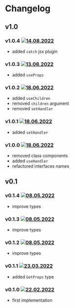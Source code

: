 # Changelog

## v1.0

### v1.0.4 [![14.08.2022](https://img.shields.io/date/1660485587)](https://github.com/d8corp/watch-state/tree/v1.0.4)
- added `catch` jsx plugin

### v1.0.3 [![13.08.2022](https://img.shields.io/date/1660396986)](https://github.com/d8corp/watch-state/tree/v1.0.3)
- added `useProps`

### v1.0.2 [![18.06.2022](https://img.shields.io/date/1655557541)](https://github.com/d8corp/watch-state/tree/v1.0.2)
- added `useChildren`
- removed `children` argument
- removed `setHandler`

### v1.0.1 [![18.06.2022](https://img.shields.io/date/1655548776)](https://github.com/d8corp/watch-state/tree/v1.0.1)
- added `setHandler`

### v1.0.0 [![18.06.2022](https://img.shields.io/date/1655545533)](https://github.com/d8corp/watch-state/tree/v1.0.0)
- removed class components
- added `useHandler`
- refactored interfaces names

## v0.1

### v0.1.4 [![08.05.2022](https://img.shields.io/date/1652008266)](https://github.com/d8corp/watch-state/tree/v0.1.4)
- improve types

### v0.1.3 [![08.05.2022](https://img.shields.io/date/1652007502)](https://github.com/d8corp/watch-state/tree/v0.1.3)
- improve types

### v0.1.2 [![08.05.2022](https://img.shields.io/date/1652006767)](https://github.com/d8corp/watch-state/tree/v0.1.2)
- improve types

### v0.1.1 [![23.03.2022](https://img.shields.io/date/1648056660)](https://github.com/d8corp/watch-state/tree/v0.1.1)
- added `GetProps` type

### v0.1.0 [![22.02.2022](https://img.shields.io/date/1645520585)](https://github.com/d8corp/watch-state/tree/v0.1.0)
- first implementation
